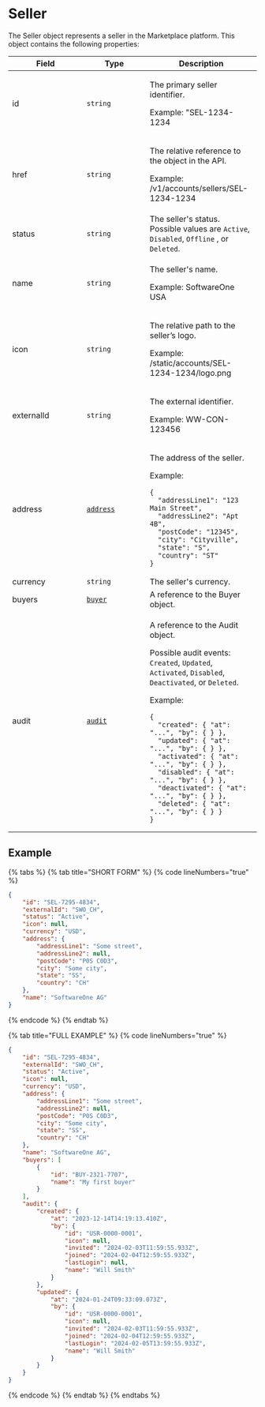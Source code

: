 # Seller

The Seller object represents a seller in the Marketplace platform. This object contains the following properties:

<table data-full-width="false"><thead><tr><th width="135">Field</th><th width="112">Type</th><th>Description</th></tr></thead><tbody><tr><td>id</td><td><code>string</code></td><td><p>The primary seller identifier.</p><p>Example: "SEL-1234-1234</p></td></tr><tr><td>href</td><td><code>string</code></td><td><p>The relative reference to the object in the API.</p><p>Example: /v1/accounts/sellers/SEL-1234-1234</p></td></tr><tr><td>status</td><td><code>string</code></td><td>The seller's status. Possible values are <code>Active</code>, <code>Disabled</code>, <code>Offline</code> , or <code>Deleted</code>.</td></tr><tr><td>name</td><td><code>string</code></td><td><p>The seller's name.</p><p>Example: SoftwareOne USA</p></td></tr><tr><td>icon</td><td><code>string</code></td><td><p>The relative path to the seller’s logo.</p><p>Example: /static/accounts/SEL-1234-1234/logo.png</p></td></tr><tr><td>externalId</td><td><code>string</code></td><td><p>The external identifier.</p><p>Example: WW-CON-123456</p></td></tr><tr><td>address</td><td><a href="../../common-api-objects/address.md"><code>address</code></a></td><td><p>The address of the seller.</p><p>Example:</p><pre class="language-json"><code class="lang-json">{
  "addressLine1": "123 Main Street",
  "addressLine2": "Apt 4B",
  "postCode": "12345",
  "city": "Cityville",
  "state": "S",
  "country": "ST"
}
</code></pre></td></tr><tr><td>currency</td><td><code>string</code></td><td>The seller's currency.</td></tr><tr><td>buyers</td><td><a href="../buyer/#buyer-object"><code>buyer</code></a></td><td>A reference to the Buyer object.</td></tr><tr><td>audit</td><td><a href="../../common-api-objects/audit.md"><code>audit</code></a></td><td><p>A reference to the Audit object.</p><p>Possible audit events: <code>Created</code>, <code>Updated</code>, <code>Activated</code>, <code>Disabled</code>, <code>Deactivated</code>, or <code>Deleted</code>.</p><p>Example:</p><pre class="language-json"><code class="lang-json">{
  "created": { "at": "...", "by": { } },
  "updated": { "at": "...", "by": { } },
  "activated": { "at": "...", "by": { } },
  "disabled": { "at": "...", "by": { } },
  "deactivated": { "at": "...", "by": { } },
  "deleted": { "at": "...", "by": { } }
}
</code></pre></td></tr></tbody></table>

## Example

{% tabs %}
{% tab title="SHORT FORM" %}
{% code lineNumbers="true" %}
```json
{
	"id": "SEL-7295-4834",
	"externalId": "SWO_CH",
	"status": "Active",
	"icon": null,
	"currency": "USD",
	"address": {
		"addressLine1": "Some street",
		"addressLine2": null,
		"postCode": "P0S C0D3",
		"city": "Some city",
		"state": "SS",
		"country": "CH"
	},
	"name": "SoftwareOne AG"
}
```
{% endcode %}
{% endtab %}

{% tab title="FULL EXAMPLE" %}
{% code lineNumbers="true" %}
```json
{
	"id": "SEL-7295-4834",
	"externalId": "SWO_CH",
	"status": "Active",
	"icon": null,
	"currency": "USD",
	"address": {
		"addressLine1": "Some street",
		"addressLine2": null,
		"postCode": "P0S C0D3",
		"city": "Some city",
		"state": "SS",
		"country": "CH"
	},
	"name": "SoftwareOne AG",
	"buyers": [
		{
			"id": "BUY-2321-7707",
			"name": "My first buyer"
		}
	],
	"audit": {
		"created": {
			"at": "2023-12-14T14:19:13.410Z",
			"by": {
				"id": "USR-0000-0001",
				"icon": null,
				"invited": "2024-02-03T11:59:55.933Z",
				"joined": "2024-02-04T12:59:55.933Z",
				"lastLogin": null,
				"name": "Will Smith"
			}
		},
		"updated": {
			"at": "2024-01-24T09:33:09.073Z",
			"by": {
				"id": "USR-0000-0001",
				"icon": null,
				"invited": "2024-02-03T11:59:55.933Z",
				"joined": "2024-02-04T12:59:55.933Z",
				"lastLogin": "2024-02-05T13:59:55.933Z",
				"name": "Will Smith"
			}
		}
	}
}
```
{% endcode %}
{% endtab %}
{% endtabs %}

